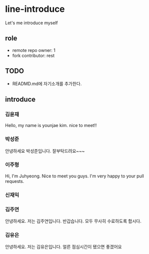 # line-introduce
Let's me introduce myself

## role
- remote repo owner: 1
- fork contributor: rest

## TODO
- READMD.md에 자기소개를 추가한다.

## introduce
<h3>김윤재</h3>
Hello, my name is younjae kim. nice to meet!! 
<h3>박성준</h3>
안녕하세요 박성준입니다.
잘부탁드려요~~~
<h3>이주형</h3>
Hi, I'm Juhyeong. Nice to meet you guys. 
I'm very happy to your pull requests.
<h3>신재익</h3>

<h3>김주연</h3>
안녕하세요. 저는 김주연입니다.
반갑습니다. 모두 무사히 수료하도록 합시다.
<h3>김유은</h3>
안녕하세요. 저는 김유은입니다. 얼른 점심시간이 됐으면 좋겠어요

